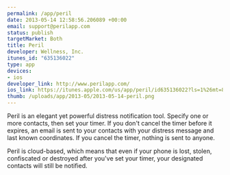 ```yaml
--- 
permalink: /app/peril
date: 2013-05-14 12:58:56.206089 +00:00
email: support@perilapp.com
status: publish
targetMarket: Both
title: Peril
developer: Wellness, Inc.
itunes_id: "635136022"
type: app
devices: 
- ios
developer_link: http://www.perilapp.com/
ios_link: https://itunes.apple.com/us/app/peril/id635136022?ls=1%26mt=8
thumb: /uploads/app/2013-05/2013-05-14-peril.png
---
```


Peril is an elegant yet powerful distress notification tool. Specify one or more contacts, then set your timer. If you don't cancel the timer before it expires, an email is sent to your contacts with your distress message and last known coordinates. If you cancel the timer, nothing is sent to anyone.

Peril is cloud-based, which means that even if your phone is lost, stolen, confiscated or destroyed after you've set your timer, your designated contacts will still be notified.
